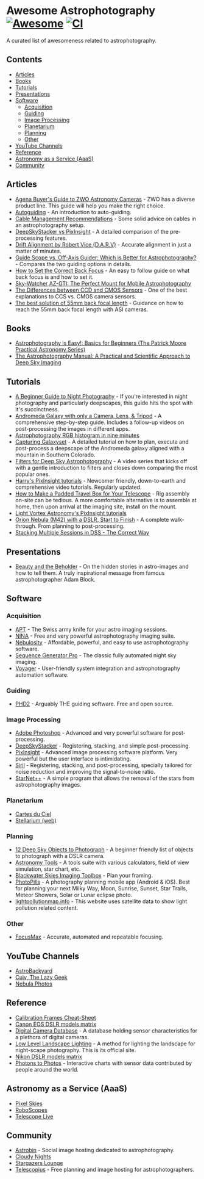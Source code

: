 # Awesome Astrophotography [![Awesome](https://awesome.re/badge-flat2.svg)](https://awesome.re) [![CI](https://github.com/lunohodov/awesome-astrophotography/actions/workflows/main.yml/badge.svg)](https://github.com/lunohodov/awesome-astrophotography/actions/workflows/main.yml)

A curated list of awesomeness related to astrophotography.

## Contents

- [Articles](#articles)
- [Books](#books)
- [Tutorials](#tutorials)
- [Presentations](#presentations)
- [Software](#software)
  - [Acquisition](#acquisition)
  - [Guiding](#guiding)
  - [Image Processing](#image-processing)
  - [Planetarium](#planetarium)
  - [Planning](#planning)
  - [Other](#other)
- [YouTube Channels](#youtube-channels)
- [Reference](#reference)
- [Astronomy as a Service (AaaS)](#astronomy-as-a-service-aaas)
- [Community](#community)



## Articles

- [Agena Buyer's Guide to ZWO Astronomy Cameras](https://agenaastro.com/articles/guides/cameras/zwo-astronomy-cameras-buyers-guide.html) - ZWO has a diverse product line. This guide will help you make the right choice.
- [Autoguiding](https://astrobackyard.com/autoguiding/) - An introduction to auto-guiding.
- [Cable Management Recommendations](https://pegasusastro.com/cable-management-recommendations/) - Some solid advice on cables in an astrophotography setup.
- [DeepSkyStacker vs PixInsight](https://www.lightvortexastronomy.com/image-pre-processing-deepskystacker-vs-pixinsight.html) - A detailed comparison of the pre-processing features.
- [Drift Alignment by Robert Vice (D.A.R.V)](https://www.cloudynights.com/articles/cat/articles/darv-drift-alignment-by-robert-vice-r2760) - Accurate alignment in just a matter of minutes.
- [Guide Scope vs. Off-Axis Guider: Which is Better for Astrophotography?](https://optcorp.com/blogs/deep-sky-imaging/guide-scope-vs-off-axis-guider) - Compares the two guiding options in details.
- [How to Set the Correct Back Focus](https://optcorp.com/blogs/deep-sky-imaging/how-to-set-the-correct-back-focus) - An easy to follow guide on what back focus is and how to set it.
- [Sky-Watcher AZ-GTI: The Perfect Mount for Mobile Astrophotography](https://milkywayphotographers.com/article/2021/03/11/sky-watcher-az-gti-the-perfect-mount-for-mobile-astrophotography/)
- [The Differences between CCD and CMOS Sensors](https://www.atik-cameras.com/news/difference-between-ccd-cmos-sensors/) - One of the best explanations to CCS vs. CMOS camera sensors.
- [The best solution of 55mm back focal length](https://astronomy-imaging-camera.com/tutorials/best-back-focus-length-solutions-55mm.html) - Guidance on how to reach the 55mm back focal length with ASI cameras.



## Books

- [Astrophotography is Easy!: Basics for Beginners (The Patrick Moore Practical Astronomy Series)](https://www.goodreads.com/book/show/56053741-astrophotography-is-easy)
- [The Astrophotography Manual: A Practical and Scientific Approach to Deep Sky Imaging](https://www.goodreads.com/book/show/37301142-the-astrophotography-manual)



## Tutorials

- [A Beginner Guide to Night Photography](https://www.scottaspinall.com/beginner-guide-to-night-photography/) - If you're interested in night photography and particularly deepscapes, this guide hits the spot with it's succinctness.
- [Andromeda Galaxy with only a Camera, Lens, & Tripod](https://www.youtube.com/watch?v=pXcRKoxTPVg) - A comprehensive step-by-step guide. Includes a follow-up videos on post-processing the images in different apps.
- [Astrophotography RGB histogram in nine minutes](https://www.youtube.com/watch?v=9rAoJ-VG860)
- [Capturing Galaxyset](https://www.paulschmitphotography.com/How-To-Guides/Capturing-Galaxyset) - A detailed tutorial on how to plan, execute and post-process a deepscape of the Andromeda galaxy aligned with a mountain in Southern Colorado.
- [Filters for Deep Sky Astrophotography](https://www.youtube.com/playlist?list=PLrzbdmripj1fIXrivZF1BT4BtJMZ6xvWo) - A video series that kicks off with a gentle introduction to filters and closes down comparing the most popular ones.
- [Harry's PixInsight tutorials](http://www.harrysastroshed.com/Pixinsighthome.html) - Newcomer friendly, down-to-earth and comprehensive video tutorials. Regularly updated.
- [How to Make a Padded Travel Box for Your Telescope](https://www.youtube.com/watch?v=90F_cBiZpH8) - Rig assembly on-site can be tedious. A more comfortable alternative is to assemble at home, then upon arrival at the imaging site, install on the mount.
- [Light Vortex Astronomy's PixInsight tutorials](https://www.lightvortexastronomy.com/tutorials.html)
- [Orion Nebula (M42) with a DSLR, Start to Finish](https://www.youtube.com/watch?v=Qb1ceFM-DkQ) - A complete walk-through. From planning to post-processing.
- [Stacking Multiple Sessions in DSS - The Correct Way](https://www.youtube.com/watch?v=cmDy80d2krk)



## Presentations

- [Beauty and the Beholder](https://www.youtube.com/watch?v=SPFsoO0ZWeg) - On the hidden stories in astro-images and how to tell them. A truly inspirational message from famous astrophotographer Adam Block.



## Software

### Acquisition

- [APT](https://www.astrophotography.app) - The Swiss army knife for your astro imaging sessions.
- [NINA](https://nighttime-imaging.eu) - Free and very powerful astrophotography imaging suite.
- [Nebulosity](http://www.stark-labs.com/nebulosity.html) - Affordable, powerful, and easy to use astrophotography software.
- [Sequence Generator Pro](https://www.sequencegeneratorpro.com) - The classic fully automated night sky imaging.
- [Voyager](https://software.starkeeper.it) - User-friendly system integration and astrophotography automation software.

### Guiding

- [PHD2](https://openphdguiding.org) - Arguably THE guiding software. Free and open source.

### Image Processing

- [Adobe Photoshop](https://www.adobe.com/products/photoshop.html) - Advanced and very powerful software for post-processing.
- [DeepSkyStacker](http://deepskystacker.free.fr/english/index.html) - Registering, stacking, and simple post-processing.
- [PixInsight](https://pixinsight.com) - Advanced image processing software platform. Very powerful but the user interface is intimidating.
- [Siril](https://siril.org) - Registering, stacking, and post-processing, specially tailored for noise reduction and improving the signal-to-noise ratio.
- [StarNet++](https://sourceforge.net/projects/starnet/) - A simple program that allows the removal of the stars from astrophotography images.

### Planetarium

- [Cartes du Ciel](https://www.ap-i.net/skychart/doku.php?id=en/start)
- [Stellarium (web)](https://stellarium-web.org)

### Planning

- [12 Deep Sky Objects to Photograph](https://www.nebulaphotos.com/doc/brightLargeDsos.pdf) - A beginner friendly list of objects to photograph with a DSLR camera.
- [Astronomy Tools](https://astronomy.tools/) - A tools suite with various calculators, field of view simulation, star chart, etc.
- [Blackwater Skies Imaging Toolbox](https://www.blackwaterskies.co.uk/imaging-toolbox/) - Plan your framing.
- [PhotoPills](https://www.photopills.com) - A photography planning mobile app (Android & iOS). Best for planning your next Milky Way, Moon, Sunrise, Sunset, Star Trails, Meteor Showers, Solar or Lunar eclipse photo.
- [lightpollutionmap.info](https://www.lightpollutionmap.info) - This website uses satellite data to show light pollution related content.

### Other

- [FocusMax](https://www.ccdware.com/products/focusmax/index-2.html) - Accurate, automated and repeatable focusing.



## YouTube Channels

- [AstroBackyard](https://www.youtube.com/c/AstroBackyard)
- [Cuiv, The Lazy Geek](https://www.youtube.com/channel/UC65vvpQDX5rymeqrYt-Bb1g)
- [Nebula Photos](https://www.youtube.com/channel/UCO_gBdHekc74feh0bWqKJ1Q)



## Reference

- [Calibration Frames Cheat-Sheet](https://drive.google.com/file/d/1I1deTi8sCFIn_bwQbYiqqxliVLInsGx6/view)
- [Canon EOS DSLR models matrix](https://www.astrophotography.app/EOS.php)
- [Digital Camera Database](https://www.digicamdb.com) - A database holding sensor characteristics for a plethora of digital cameras.
- [Low Level Landscape Lighting](http://lowlevellighting.org/) - A method for lighting the landscape for night-scape photography. This is its official site.
- [Nikon DSLR models matrix](https://www.astrophotography.app/nikon.php)
- [Photons to Photos](https://www.photonstophotos.net) - Interactive charts with sensor data contributed by people around the world.



## Astronomy as a Service (AaaS)

- [Pixel Skies](https://www.pixelskiesastro.com)
- [RoboScopes](https://www.roboscopes.com)
- [Telescope Live](https://app.telescope.live)



## Community

- [Astrobin](https://www.astrobin.com) - Social image hosting dedicated to astrophotography.
- [Cloudy Nights](https://www.cloudynights.com)
- [Stargazers Lounge](https://stargazerslounge.com)
- [Telescopius](https://telescopius.com) - Free planning and image hosting for astrophotographers.

